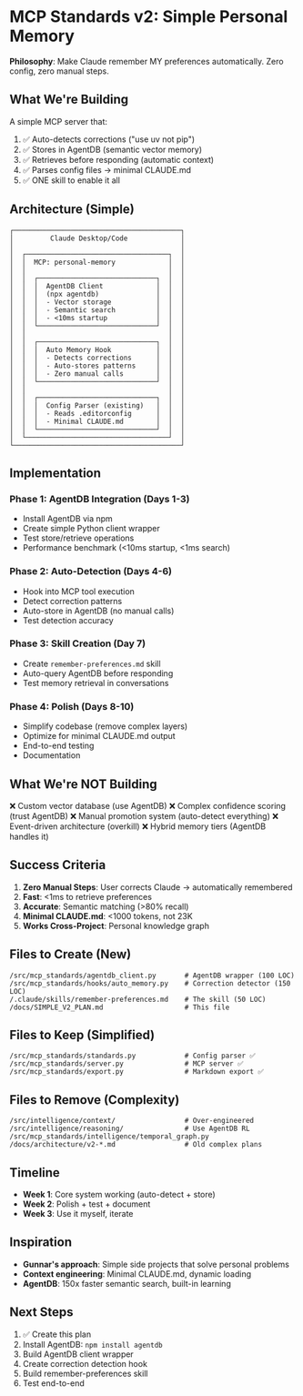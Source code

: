 # MCP Standards v2: Simple Personal Memory

**Philosophy**: Make Claude remember MY preferences automatically. Zero config, zero manual steps.

## What We're Building

A simple MCP server that:
1. ✅ Auto-detects corrections ("use uv not pip")
2. ✅ Stores in AgentDB (semantic vector memory)
3. ✅ Retrieves before responding (automatic context)
4. ✅ Parses config files → minimal CLAUDE.md
5. ✅ ONE skill to enable it all

## Architecture (Simple)

```
┌─────────────────────────────────────────┐
│         Claude Desktop/Code             │
│                                         │
│  ┌───────────────────────────────────┐  │
│  │  MCP: personal-memory             │  │
│  │                                   │  │
│  │  ┌─────────────────────────────┐  │  │
│  │  │  AgentDB Client             │  │  │
│  │  │  (npx agentdb)              │  │  │
│  │  │  - Vector storage           │  │  │
│  │  │  - Semantic search          │  │  │
│  │  │  - <10ms startup            │  │  │
│  │  └─────────────────────────────┘  │  │
│  │                                   │  │
│  │  ┌─────────────────────────────┐  │  │
│  │  │  Auto Memory Hook           │  │  │
│  │  │  - Detects corrections      │  │  │
│  │  │  - Auto-stores patterns     │  │  │
│  │  │  - Zero manual calls        │  │  │
│  │  └─────────────────────────────┘  │  │
│  │                                   │  │
│  │  ┌─────────────────────────────┐  │  │
│  │  │  Config Parser (existing)   │  │  │
│  │  │  - Reads .editorconfig      │  │  │
│  │  │  - Minimal CLAUDE.md        │  │  │
│  │  └─────────────────────────────┘  │  │
│  └───────────────────────────────────┘  │
└─────────────────────────────────────────┘
```

## Implementation

### Phase 1: AgentDB Integration (Days 1-3)
- Install AgentDB via npm
- Create simple Python client wrapper
- Test store/retrieve operations
- Performance benchmark (<10ms startup, <1ms search)

### Phase 2: Auto-Detection (Days 4-6)
- Hook into MCP tool execution
- Detect correction patterns
- Auto-store in AgentDB (no manual calls)
- Test detection accuracy

### Phase 3: Skill Creation (Day 7)
- Create `remember-preferences.md` skill
- Auto-query AgentDB before responding
- Test memory retrieval in conversations

### Phase 4: Polish (Days 8-10)
- Simplify codebase (remove complex layers)
- Optimize for minimal CLAUDE.md output
- End-to-end testing
- Documentation

## What We're NOT Building

❌ Custom vector database (use AgentDB)
❌ Complex confidence scoring (trust AgentDB)
❌ Manual promotion system (auto-detect everything)
❌ Event-driven architecture (overkill)
❌ Hybrid memory tiers (AgentDB handles it)

## Success Criteria

1. **Zero Manual Steps**: User corrects Claude → automatically remembered
2. **Fast**: <1ms to retrieve preferences
3. **Accurate**: Semantic matching (>80% recall)
4. **Minimal CLAUDE.md**: <1000 tokens, not 23K
5. **Works Cross-Project**: Personal knowledge graph

## Files to Create (New)

```
/src/mcp_standards/agentdb_client.py       # AgentDB wrapper (100 LOC)
/src/mcp_standards/hooks/auto_memory.py    # Correction detector (150 LOC)
/.claude/skills/remember-preferences.md    # The skill (50 LOC)
/docs/SIMPLE_V2_PLAN.md                    # This file
```

## Files to Keep (Simplified)

```
/src/mcp_standards/standards.py            # Config parser ✅
/src/mcp_standards/server.py               # MCP server ✅
/src/mcp_standards/export.py               # Markdown export ✅
```

## Files to Remove (Complexity)

```
/src/intelligence/context/                 # Over-engineered
/src/intelligence/reasoning/               # Use AgentDB RL
/src/mcp_standards/intelligence/temporal_graph.py
/docs/architecture/v2-*.md                 # Old complex plans
```

## Timeline

- **Week 1**: Core system working (auto-detect + store)
- **Week 2**: Polish + test + document
- **Week 3**: Use it myself, iterate

## Inspiration

- **Gunnar's approach**: Simple side projects that solve personal problems
- **Context engineering**: Minimal CLAUDE.md, dynamic loading
- **AgentDB**: 150x faster semantic search, built-in learning

## Next Steps

1. ✅ Create this plan
2. Install AgentDB: `npm install agentdb`
3. Build AgentDB client wrapper
4. Create correction detection hook
5. Build remember-preferences skill
6. Test end-to-end
